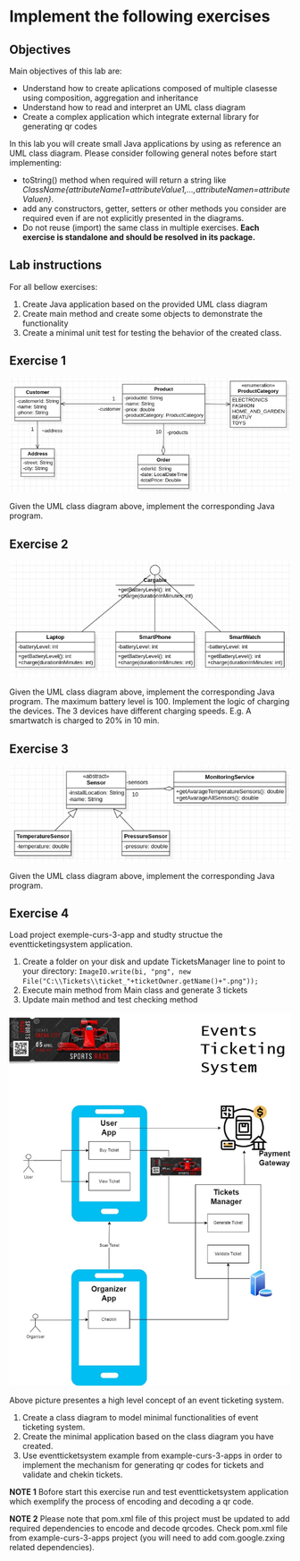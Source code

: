 # Implement the following exercises

## Objectives 

Main objectives of this lab are:
- Understand how to create aplications composed of multiple clasesse using composition, aggregation and inheritance
- Understand how to read and interpret an UML class diagram
- Create a complex application which integrate external library for generating qr codes

In this lab you will create small Java applications by using as reference an UML class diagram. Please consider following general notes before start implementing:
- toString() method when required will return a string like *ClassName{attributeName1=attributeValue1,...,attributeNamen=attributeValuen}*.
- add any constructors, getter, setters or other methods you consider are required even if are not explicitly presented in the diagrams.
- Do not reuse (import) the same class in multiple exercises. **Each exercise is standalone and should be resolved in its package.**

## Lab instructions

For all bellow exercises:
1. Create Java application based on the provided UML class diagram
2. Create main method and create some objects to demonstrate the functionality 
3. Create a minimal unit test for testing the behavior of the created class.

## Exercise 1
![Exercise 1 image](docs/Ex1.jpg)

Given the UML class diagram above, implement the corresponding Java program.


## Exercise 2
![Exercise 2 image](docs/Ex2.jpg)

Given the UML class diagram above, implement the corresponding Java program.
The maximum battery level is 100.
Implement the logic of charging the devices. The 3 devices have different charging speeds.
E.g. A smartwatch is charged to 20% in 10 min.

## Exercise 3 
![Exercise 3 image](docs/Ex3.jpg)

Given the UML class diagram above, implement the corresponding Java program.

## Exercise 4

Load project exemple-curs-3-app and studty structue the eventticketingsystem application. 
1. Create a folder on your disk and update TicketsManager line to point to your directory: `ImageIO.write(bi, "png", new File("C:\\Tickets\\ticket_"+ticketOwner.getName()+".png"));`
2. Execute main method from Main class and generate 3 tickets
3. Update main method and test checking method

![Exercise 4 image](docs/tickets_app2.jpg)

Above picture presentes a high level concept of an event ticketing system. 
1. Create a class diagram to model minimal functionalities of event ticketing system. 
2. Create the minimal application based on the class diagram you have created.
3. Use eventticketsystem example from example-curs-3-apps in order to implement the mechanism for generating qr codes for tickets and validate and chekin tickets.

**NOTE 1** Bofore start this exercise run and test eventticketsystem application which exemplify the process of encoding and decoding a qr code. 

**NOTE 2** Please note that pom.xml file of this project must be updated to add required dependencies to encode and decode qrcodes. Check pom.xml file from example-curs-3-apps project (you will need to add com.google.zxing related dependencies). 
